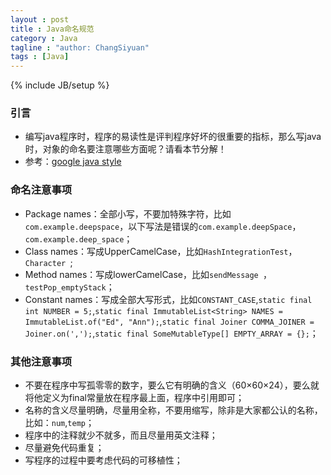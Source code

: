 ```yaml
---
layout : post
title : Java命名规范
category : Java
tagline : "author: ChangSiyuan"
tags : [Java]
---
```

{% include JB/setup %}

### 引言
- 编写java程序时，程序的易读性是评判程序好坏的很重要的指标，那么写java时，对象的命名要注意哪些方面呢？请看本节分解！
- 参考：[google java style](https://google-styleguide.googlecode.com/svn/trunk/javaguide.html#s5.2.5-non-constant-field-names)

### 命名注意事项
- Package names：全部小写，不要加特殊字符，比如`com.example.deepspace`，以下写法是错误的`com.example.deepSpace`，`com.example.deep_space`；
- Class names：写成UpperCamelCase，比如`HashIntegrationTest`，`Character `;
- Method names：写成lowerCamelCase，比如`sendMessage `，`testPop_emptyStack`；
- Constant names：写成全部大写形式，比如`CONSTANT_CASE`,`static final int NUMBER = 5;`,`static final ImmutableList<String> NAMES = ImmutableList.of("Ed", "Ann");`,`static final Joiner COMMA_JOINER = Joiner.on(',');`,`static final SomeMutableType[] EMPTY_ARRAY = {};`；

### 其他注意事项
- 不要在程序中写孤零零的数字，要么它有明确的含义（60×60×24），要么就将他定义为final常量放在程序最上面，程序中引用即可；
- 名称的含义尽量明确，尽量用全称，不要用缩写，除非是大家都公认的名称，比如：`num`,`temp`；
- 程序中的注释就少不就多，而且尽量用英文注释；
- 尽量避免代码重复；
- 写程序的过程中要考虑代码的可移植性；

